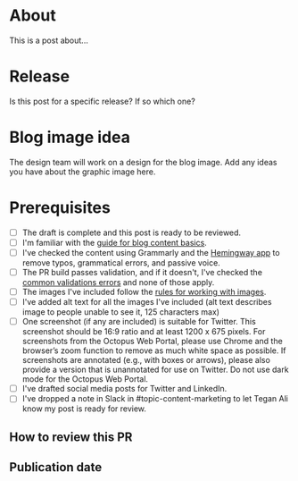# About

This is a post about...

# Release

Is this post for a specific release? If so which one?

# Blog image idea

The design team will work on a design for the blog image. Add any ideas you have about the graphic image here.

# Prerequisites

- [ ] The draft is complete and this post is ready to be reviewed.
- [ ] I'm familiar with the [guide for blog content basics](https://www.octopus.design/932c0f1a9/p/901d2a-blog-content).
- [ ] I've checked the content using Grammarly and the [Hemingway app](https://hemingwayapp.com/) to remove typos, grammatical errors, and passive voice. 
- [ ] The PR build passes validation, and if it doesn't, I've checked the [common validations errors](https://www.octopus.design/932c0f1a9/p/901d2a-blog-content/t/817249) and none of those apply.
- [ ] The images I've included follow the [rules for working with images](https://www.octopus.design/932c0f1a9/p/5061d7-working-with-images).
- [ ] I've added alt text for all the images I've included (alt text describes image to people unable to see it, 125 characters max)
- [ ] One screenshot (if any are included) is suitable for Twitter. This screenshot should be 16:9 ratio and at least 1200 x 675 pixels. For screenshots from the Octopus Web Portal, please use Chrome and the browser’s zoom function to remove as much white space as possible. If screenshots are annotated (e.g., with boxes or arrows), please also provide a version that is unannotated for use on Twitter. Do not use dark mode for the Octopus Web Portal.
- [ ] I've drafted social media posts for Twitter and LinkedIn.
- [ ] I've dropped a note in Slack in #topic-content-marketing to let Tegan Ali know my post is ready for review.

## How to review this PR
<!-- If there's anything you'd like reviewers to focus on, mention it here. -->


## Publication date
<!-- If there are considerations for when to publish this post, mention them here. For example, this post is supporting material for a webinar I'll be conducting on date, or this post should not published until after a specific release on date -->

